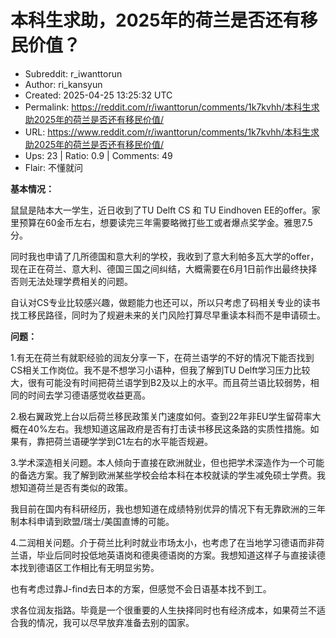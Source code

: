 # 本科生求助，2025年的荷兰是否还有移民价值？

- Subreddit: r_iwanttorun
- Author: ri_kansyun
- Created: 2025-04-25 13:25:32 UTC
- Permalink: https://reddit.com/r/iwanttorun/comments/1k7kvhh/本科生求助2025年的荷兰是否还有移民价值/
- URL: https://www.reddit.com/r/iwanttorun/comments/1k7kvhh/本科生求助2025年的荷兰是否还有移民价值/
- Ups: 23 | Ratio: 0.9 | Comments: 49
- Flair: 不懂就问


**基本情况：**

鼠鼠是陆本大一学生，近日收到了TU Delft CS 和 TU Eindhoven
EE的offer。家里预算在60金币左右，想要读完三年需要略微打些工或者爆点奖学金。雅思7.5分。

同时我也申请了几所德国和意大利的学校，我收到了意大利帕多瓦大学的offer，现在正在荷兰、意大利、德国三国之间纠结，大概需要在6月1日前作出最终抉择否则无法处理学费相关的问题。

自认对CS专业比较感兴趣，做题能力也还可以，所以只考虑了码相关专业的读书找工移民路径，同时为了规避未来的关门风险打算尽早重读本科而不是申请硕士。

**问题：**

1.有无在荷兰有就职经验的润友分享一下，在荷兰语学的不好的情况下能否找到CS相关工作岗位。我不是不想学习小语种，但我了解到TU
Delft学习压力比较大，很有可能没有时间把荷兰语学到B2及以上的水平。而且荷兰语比较弱势，相同的时间去学习德语感觉收益更高。

2.极右翼政党上台以后荷兰移民政策关门速度如何。查到22年非EU学生留荷率大概在40%左右。我想知道这届政府是否有打击读书移民这条路的实质性措施。如果有，靠把荷兰语硬学学到C1左右的水平能否规避。

3.学术深造相关问题。本人倾向于直接在欧洲就业，但也把学术深造作为一个可能的备选方案。我了解到欧洲某些学校会给本科在本校就读的学生减免硕士学费。我想知道荷兰是否有类似的政策。

我目前在国内有科研经历，我也想知道在成绩特别优异的情况下有无靠欧洲的三年制本科申请到欧盟/瑞士/美国直博的可能。

4.二润相关问题。介于荷兰比利时就业市场太小，也考虑了在当地学习德语而非荷兰语，毕业后同时投低地英语岗和德奥德语岗的方案。我想知道这样子与直接读德本找到德语区工作相比有无明显劣势。

也有考虑过靠J-find去日本的方案，但感觉不会日语基本找不到工。

求各位润友指路。毕竟是一个很重要的人生抉择同时也有经济成本，如果荷兰不适合我的情况，我可以尽早放弃准备去别的国家。


